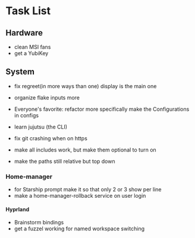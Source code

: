 # Task List

## Hardware

- clean MSI fans
- get a YubiKey

## System

- fix regreet(in more ways than one) display is the main one

- organize flake inputs more

- Everyone's favorite: refactor more specifically make the Configurations in configs

- learn jujutsu (the CLI)

- fix git crashing when on https

- make all includes work, but make them optional to turn on

- make the paths still relative but top down

### Home-manager

- for Starship prompt make it so that only 2 or 3 show per line
- make a home-manager-rollback service on user login

#### Hyprland

- Brainstorm bindings
- get a fuzzel working for named workspace switching
